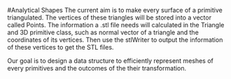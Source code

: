 #Analytical Shapes
The current aim is to make every surface of a primitive triangulated. The vertices of these triangles will be stored into a vector called Points. The information a .stl file needs will calculated in the Triangle and 3D primitive class, such as normal vector of a triangle and the coordinates of its vertices. Then use the stlWriter to output the information of these vertices to get the STL files.

Our goal is to design a data structure to efficiently represent meshes of every primitives and the outcomes of the their transformation.
